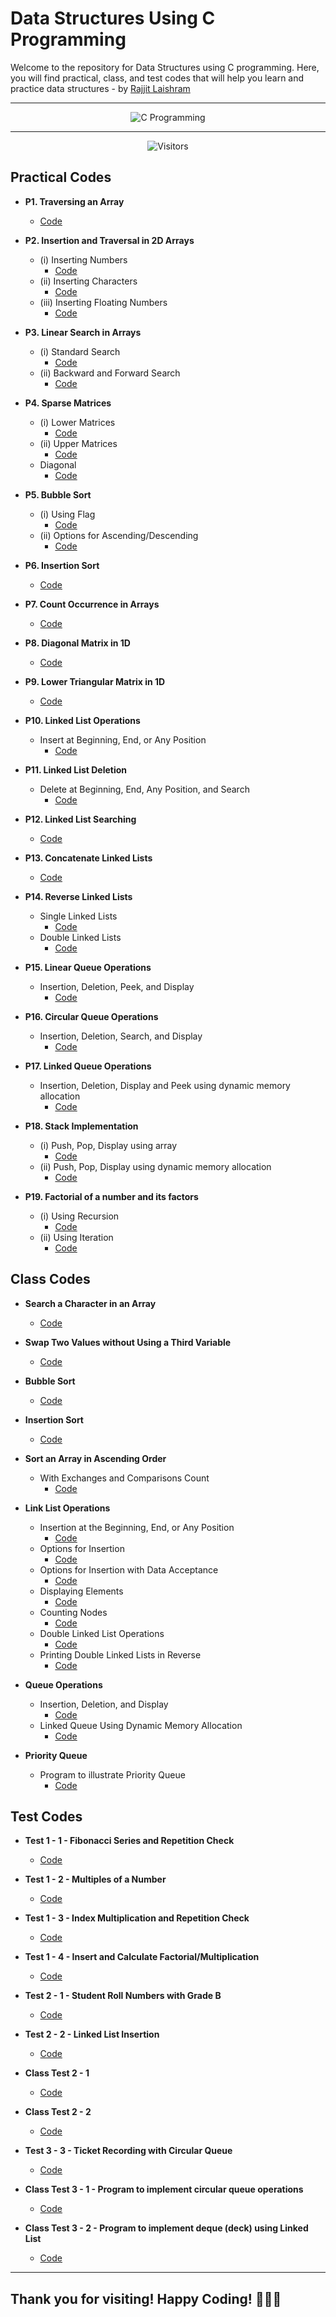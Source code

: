 # Data Structures Using C Programming

Welcome to the repository for Data Structures using C programming. Here, you will find practical, class, and test codes that will help you learn and practice data structures - by [Rajjit Laishram](https://mypersonalportfolio-rl.netlify.app/)

---

<div align="center">
  <img src="https://myfilesandimagessite.netlify.app/resources/images/c-program.png" width="auto" alt="C Programming">
</div>

---

<p align="center">
  <img src="https://visitor-badge.feriirawann.repl.co?username=rajjitlai&repo=BCA-3rd-SEM-C-Programs&style=for-the-badge&contentType=svg&color=green&label=Visitors" alt="Visitors">
</p>

## Practical Codes

- **P1. Traversing an Array**

  - [Code](./practical-codes/traverseArray.c)

- **P2. Insertion and Traversal in 2D Arrays**

  - (i) Inserting Numbers
    - [Code](./practical-codes/2DTraverse.c)
  - (ii) Inserting Characters
    - [Code](./practical-codes/insert2DTraverse.c)
  - (iii) Inserting Floating Numbers
    - [Code](./practical-codes/insert2DFTraverse.c)

- **P3. Linear Search in Arrays**

  - (i) Standard Search
    - [Code](./practical-codes/linearSearch.c)
  - (ii) Backward and Forward Search
    - [Code](./practical-codes/linearSearchBackFor.c)

- **P4. Sparse Matrices**

  - (i) Lower Matrices
    - [Code](./practical-codes/sparseLower.c)
  - (ii) Upper Matrices
    - [Code](./practical-codes/sparseUpper.c)
  - Diagonal
    - [Code](./practical-codes/diagonalSparse.c)

- **P5. Bubble Sort**

  - (i) Using Flag
    - [Code](./practical-codes/bubbleSort.c)
  - (ii) Options for Ascending/Descending
    - [Code](./practical-codes/bubbleOption.c)

- **P6. Insertion Sort**

  - [Code](./class-codes/insertionSort.c)

- **P7. Count Occurrence in Arrays**

  - [Code](./practical-codes/checkoccurance.c)

- **P8. Diagonal Matrix in 1D**

  - [Code](./practical-codes/onediDiaMat.c)

- **P9. Lower Triangular Matrix in 1D**

  - [Code](./practical-codes/onediLoTrMat.c)

- **P10. Linked List Operations**

  - Insert at Beginning, End, or Any Position
    - [Code](./class-codes/link-list-with-3-ins-hard.c)

- **P11. Linked List Deletion**

  - Delete at Beginning, End, Any Position, and Search
    - [Code](./class-codes/deletion.c)

- **P12. Linked List Searching**

  - [Code](./practical-codes/link-list-item-search.c)

- **P13. Concatenate Linked Lists**

  - [Code](./practical-codes/concat.c)

- **P14. Reverse Linked Lists**

  - Single Linked Lists
    - [Code](./practical-codes/reverse.c)
  - Double Linked Lists
    - [Code](./class-codes/double-rev.c)

- **P15. Linear Queue Operations**
  
  - Insertion, Deletion, Peek, and Display
    - [Code](./class-codes/queue-ins-del.c)
  
- **P16. Circular Queue Operations**
  
  - Insertion, Deletion, Search, and Display
    - [Code](./class-codes/queue-ins-del-circular.c)

- **P17. Linked Queue Operations**

  - Insertion, Deletion, Display and Peek using dynamic memory allocation
    - [Code](./class-codes/linkedQueue.c)

- **P18. Stack Implementation**

  - (i) Push, Pop, Display using array
    - [Code](./class-codes/stack.c)
  - (ii) Push, Pop, Display using dynamic memory allocation
    - [Code](./practical-codes/stack-dynamic.c)

- **P19. Factorial of a number and its factors**

  - (i) Using Recursion
    - [Code](./practical-codes/recFac.c)
  - (ii) Using Iteration
    - [Code](./practical-codes/itFac.c)

## Class Codes

- **Search a Character in an Array**

  - [Code](./class-codes/searchChar.c)

- **Swap Two Values without Using a Third Variable**

  - [Code](./class-codes/swapnoVar.c)

- **Bubble Sort**

  - [Code](./class-codes/bubSort.c)

- **Insertion Sort**

  - [Code](./class-codes/insertionSort.c)

- **Sort an Array in Ascending Order**

  - With Exchanges and Comparisons Count
    - [Code](./class-codes/sortnprintstep.c)

- **Link List Operations**
  - Insertion at the Beginning, End, or Any Position
    - [Code](./class-codes/link_list_switch.c)
  - Options for Insertion
    - [Code](./class-codes/link-list-with-3-ins.c)
  - Options for Insertion with Data Acceptance
    - [Code](./class-codes/link-list-with-3-ins-hard.c)
  - Displaying Elements
    - [Code](./class-codes/inserndisplay.c)
  - Counting Nodes
    - [Code](./class-codes/createnCountnode.c)
  - Double Linked List Operations
    - [Code](./class-codes/double-all.c)
  - Printing Double Linked Lists in Reverse
    - [Code](./class-codes/double-rev.c)
  
- **Queue Operations**
  - Insertion, Deletion, and Display
    - [Code](./class-codes/queue-ins-del.c)
  - Linked Queue Using Dynamic Memory Allocation
    - [Code](./class-codes/linkedQueue.c)

- **Priority Queue**
  - Program to illustrate Priority Queue
    - [Code](./class-codes/priority-queue.c)

## Test Codes

- **Test 1 - 1 - Fibonacci Series and Repetition Check**

  - [Code](./test-codes/1-check.c)

- **Test 1 - 2 - Multiples of a Number**

  - [Code](./test-codes/1-check1.c)

- **Test 1 - 3 - Index Multiplication and Repetition Check**

  - [Code](./test-codes/1-check2.c)

- **Test 1 - 4 - Insert and Calculate Factorial/Multiplication**

  - [Code](./test-codes/1-check3.c)

- **Test 2 - 1 - Student Roll Numbers with Grade B**

  - [Code](./test-codes/2-student-link-list.c)

- **Test 2 - 2 - Linked List Insertion**

  - [Code](./test-codes/2-link-list-insertion.c)

- **Class Test 2 - 1**

  - [Code](./test-codes/class-test-2-1.c)

- **Class Test 2 - 2**

  - [Code](./test-codes/class-test-2-2.c)

- **Test 3 - 3 - Ticket Recording with Circular Queue**
  
  - [Code](./test-codes/prac-test-3.c)

- **Class Test 3 - 1 - Program to implement circular queue operations**
  
  - [Code](./class-codes/queue-ins-del-circular.c)
  
- **Class Test 3 - 2 - Program to implement deque (deck) using Linked List**

  - [Code](./test-codes/deque-linked.c)

---

## Thank you for visiting! Happy Coding! 🎉🎉🎉
